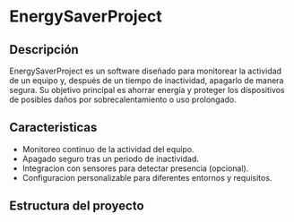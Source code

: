 # EnergySaverProject

## Descripción
EnergySaverProject es un software diseñado para monitorear la actividad de un equipo y, después de un tiempo de inactividad, apagarlo de manera segura. Su objetivo principal es ahorrar energía y proteger los dispositivos de posibles daños por sobrecalentamiento o uso prolongado.

## Caracteristicas
- Monitoreo continuo de la actividad del equipo.
- Apagado seguro tras un periodo de inactividad.
- Integracion con sensores para detectar presencia (opcional).
- Configuracion personalizable para diferentes entornos y requisitos.

## Estructura del proyecto

